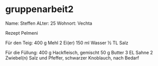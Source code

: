 # gruppenarbeit2
Name: Steffen
ALter: 25
Wohnort: Vechta

Rezept Pelmeni


Für den Teig:
400 g	Mehl
2	Ei(er)
150 ml	Wasser
½ TL	Salz

Für die Füllung:
400 g	Hackfleisch, gemischt
50 g	Butter
3 EL	Sahne
2	Zwiebel(n)
Salz und Pfeffer, schwarzer
Knoblauch, nach Bedarf
